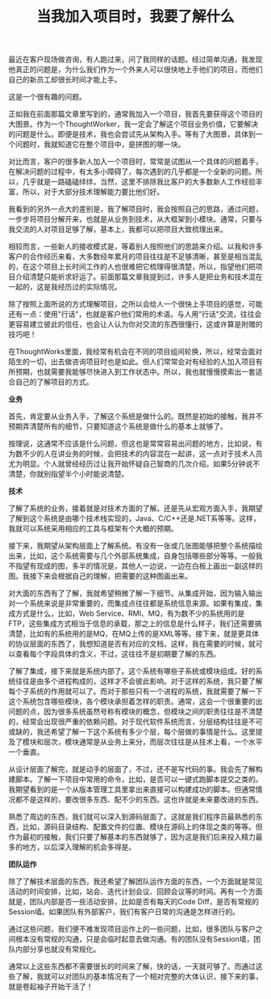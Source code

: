 ﻿---
title: 当我加入项目时，我要了解什么 
---


最近在客户现场做咨询，有人跑过来，问了我同样的话题。经过简单沟通，我发现他真正的问题是，为什么我们作为一个外来人可以很快地上手他们的项目，而他们自己的新员工却很长时间才能上手。

这是一个很有趣的问题。
<!-- more -->

正如我在前面那篇文章里写到的，通常我加入一个项目，我首先要获得这个项目的大图景。作为一个ThoughtWorker，我一定会了解这个项目业务价值，它要解决的问题是什么。即便是技术，我也会尝试先从架构入手。等有了大图景，具体到一个问题时，我就知道它在整个项目中，是拼图的哪一块。

对比而言，客户的很多新人加入一个项目时，常常是试图从一个具体的问题着手，在解决问题的过程中，有太多小障碍了，每次遇到的几乎都是一个全新的问题。所以，几乎就是一路磕磕绊绊。当然，这里不排除我比客户的大多数新人工作经验丰富，所以，对于大部分技术理解能力要比他们好。

我看到的另外一点大的差别是，我了解项目时，我会按照自己的思路，通过问题，一步步将项目分解开来，也就是从业务到技术，从大框架到小模块。通常，只要与我交流的人对项目足够了解，基本上，我都可以把项目大致梳理出来。

相较而言，一些新人的接收模式是，等着别人按照他们的思路来介绍。以我和许多客户的合作经历来看，大多数经年累月的项目往往是不足够清晰，甚至是相当混乱的，在这个项目上长时间工作的人也很难把它梳理得很清楚，所以，指望他们把项目介绍清楚只能祈求好运了。前面那篇文章我提到过，许多人是把业务和技术混在一起的，这是我经历过的实际情况。

除了按照上面所说的方式理解项目，之所以会给人一个很快上手项目的感觉，可能还有一点：使用"行话"，也就是客户他们常用的术语。与人用"行话"交流，往往会更容易建立彼此的信任，也会让人认为你对交流的东西很懂行，这或许算是附赠的技巧吧！

在ThoughtWorks里面，我经常有机会在不同的项目组间轮换，所以，经常会面对陌生的一切，出去做咨询项目时也是如此。但人们常常会对有经验的人加入项目有所预期，也就需要我能够尽快进入到工作状态中。所以，我也就慢慢摸索出一套适合自己的了解项目的方式。

**业务**

首先，肯定要从业务入手，了解这个系统是做什么的。既然是初始的接触，我并不预期弄清楚所有的细节，只要知道这个系统是做什么的基本上就够了。

按理说，这通常不应该是什么问题，但这也是常常容易出问题的地方，比如说，有为数不少的人在讲业务的时候，会把技术的内容混在一起讲，这一点对于技术人员尤为明显。个人就曾经经历过让我开始怀疑自己智商的几次介绍。如果5分钟说不清楚，你就别指望半个小时能说清楚。

**技术**

了解了系统的业务，接着就是对技术方面的了解。还是先从宏观方面入手，我期望了解到这个系统是由哪个技术栈实现的，Java、C/C++还是.NET系等等。这样，我就可以系统采用相应的工具与框架有个大概的预期。

接下来，我期望从架构层面上了解系统。有没有一张或几张图能够把整个系统描绘出来，比如，这个系统需要与几个外部系统集成，自身包括哪些部分等等。一般我不指望有现成的图，多半的情况是，其他人一边说，一边在白板上画出一副这样的图。我接下来会根据自己的理解，把需要的这种图画出来。

对大面的东西有了了解，我就希望稍微了解一下细节。从集成开始，因为输入输出对一个系统来说是非常重要的，而集成点往往都是系统信息来源。如果有集成，集成方式是什么，比如，Web Service、RMI、MQ，有为数不少的系统用的是FTP，这些集成方式相当于信息的承载，那之上的信息是什么样子，我们还需要搞清楚，比如有的系统用的是MQ，在MQ上传的是XML等等。接下来，就是更具体的协议层面的东西了，我想知道是否有对应的文档，这样，我在需要的时候，就可以查看每个字段具体的含义，不过，这往往不是初期要了解的东西。

了解了集成，接下来就是系统内部了。这个系统有哪些子系统或模块组成。好的系统往往是由多个进程构成的，这样才不会彼此影响。对于这样的系统，我只要了解每个子系统的作用就可以了。而对于那些只有一个进程的系统，我就需要了解一下这个系统包含哪些模块，各个模块承担着怎样的职责。通常，这会一个很重要的出问题的点，因为很多系统虽然号称有模块的概念，但模块之间的职责往往是不清楚的，经常会出现很严重的依赖问题。对于现代软件系统而言，分层结构往往是不可或缺的，我还希望了解一下这个系统有多少个层，每个层做的事情是什么。这里提及了模块和层次，模块通常是从业务上来分，而层次往往是从技术上看，一个水平一个垂直。

从设计层面了解完，就是动手的层面了，不过，还不是写代码的事。我会先了解构建脚本。了解一下项目中常用的命令，比如，是否可以一键式跑脚本提交之类的。我期望看到的是一个从版本管理工具里拿出来直接可以构建成功的脚本。但通常情况都不是这样的，要改很多东西、配不少的东西。这也许就是未来要改进的东西。

熟悉了周边的东西，我们就可以深入到源码层面了。这就是我们程序员最熟悉的东西，比如，源码目录结构、配置文件的位置、模块在源码上的体现之类的等等。但作为最初的接触，我们只要了解基本的东西就够了，因为这是我们后来投入精力最多的地方，以后深入理解的机会多得是。

**团队运作**

除了了解技术层面的东西，我还希望了解团队运作方面的东西，一个方面就是常见活动的时间安排，比如，站会、迭代计划会议、回顾会议等的时间。再有一个方面就是，团队内部是否一些活动安排，比如是否有每天的Code Diff，是否有常规的Session墙。如果团队有外部客户，我们有客户日常的沟通是怎样进行的。

通过这些问题，我们便不难发现项目运作上的一些问题，比如，很多团队与客户之间根本没有常规的沟通，只是会临时起意去做沟通。有的团队没有Session墙，团队内部分享也就没有常规化。

通常以上这些东西都不需要很长的时间来了解，快的话，一天就可够了。而通过这些了解，我就可以对团队的基本情况有了一个相对完整的大体认识，接下来的事，就是卷起袖子开始干活了！





